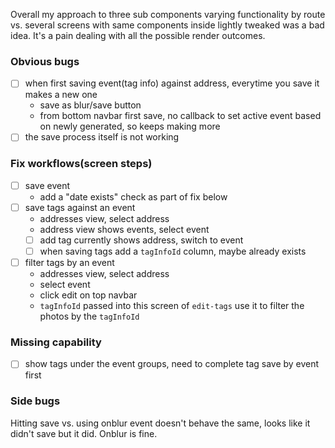 Overall my approach to three sub components varying functionality by route vs. several screens with same components inside lightly tweaked
was a bad idea. It's a pain dealing with all the possible render outcomes.

### Obvious bugs
- [ ] when first saving event(tag info) against address, everytime you save it makes a new one
    - save as blur/save button
    - from bottom navbar first save, no callback to set active event based on newly generated, so keeps making more 
- [ ] the save process itself is not working

### Fix workflows(screen steps)
- [ ] save event
    - add a "date exists" check as part of fix below
- [ ] save tags against an event
    - addresses view, select address
    - address view shows events, select event
    - [ ] add tag currently shows address, switch to event
    - [ ] when saving tags add a `tagInfoId` column, maybe already exists
- [ ] filter tags by an event
    - addresses view, select address
    - select event
    - click edit on top navbar
    - `tagInfoId` passed into this screen of `edit-tags` use it to filter the
        photos by the `tagInfoId`

### Missing capability
- [ ] show tags under the event groups, need to complete tag save by event first

### Side bugs
Hitting save vs. using onblur event doesn't behave the same, looks like it didn't save but it did. Onblur is fine.